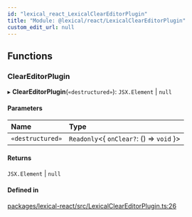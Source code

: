 ```yaml
---
id: "lexical_react_LexicalClearEditorPlugin"
title: "Module: @lexical/react/LexicalClearEditorPlugin"
custom_edit_url: null
---
```


## Functions

### ClearEditorPlugin

▸ **ClearEditorPlugin**(`«destructured»`): `JSX.Element` \| ``null``

#### Parameters

| Name | Type |
| :------ | :------ |
| `«destructured»` | `Readonly`\<\{ `onClear?`: () => `void`  }\> |

#### Returns

`JSX.Element` \| ``null``

#### Defined in

[packages/lexical-react/src/LexicalClearEditorPlugin.ts:26](https://github.com/QubitPi/lexical/tree/main/packages/lexical-react/src/LexicalClearEditorPlugin.ts#L26)
